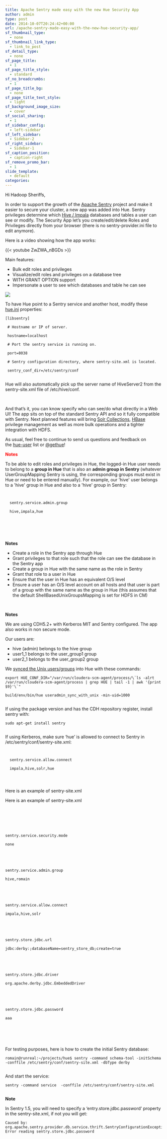 ```yaml
---
title: Apache Sentry made easy with the new Hue Security App
author: admin
type: post
date: 2014-10-07T20:24:42+00:00
url: /apache-sentry-made-easy-with-the-new-hue-security-app/
sf_thumbnail_type:
  - none
sf_thumbnail_link_type:
  - link_to_post
sf_detail_type:
  - none
sf_page_title:
  - 1
sf_page_title_style:
  - standard
sf_no_breadcrumbs:
  - 1
sf_page_title_bg:
  - none
sf_page_title_text_style:
  - light
sf_background_image_size:
  - cover
sf_social_sharing:
  - 1
sf_sidebar_config:
  - left-sidebar
sf_left_sidebar:
  - Sidebar-2
sf_right_sidebar:
  - Sidebar-1
sf_caption_position:
  - caption-right
sf_remove_promo_bar:
  - 1
slide_template:
  - default
categories:
---
```


Hi Hadoop Sheriffs,

In order to support the growth of the [Apache Sentry][1] project and make it easier to secure your cluster, a new app was added into Hue. Sentry privileges determine which [Hive / Impala][2] databases and tables a user can see or modify. The Security App let’s you create/edit/delete Roles and Privileges directly from your browser (there is no sentry-provider.ini file to edit anymore).

Here is a video showing how the app works:

{{< youtube ZwZWA_nBGDs >}}

Main features:

- Bulk edit roles and privileges
- Visualize/edit roles and privileges on a database tree
- WITH GRANT OPTION support
- Impersonate a user to see which databases and table he can see

[<img src="https://cdn.gethue.com/uploads/2014/10/hue-sentry-1024x541.png" />][3]

To have Hue point to a Sentry service and another host, modify these [hue.ini][4] properties:

<pre><code class="bash">[libsentry]

 # Hostname or IP of server.

 hostname=localhost

 # Port the sentry service is running on.

 port=8038

 # Sentry configuration directory, where sentry-site.xml is located.

 sentry_conf_dir=/etc/sentry/conf

</code></pre>

Hue will also automatically pick up the server name of HiveServer2 from the sentry-site.xml file of /etc/hive/conf.

&nbsp;

And that’s it, you can know specify who can see/do what directly in a Web UI! The app sits on top of the standard Sentry API and so it fully compatible with Sentry. Next planned features will bring [Solr Collections][5], [HBase][6] privilege management as well as more bulk operations and a tighter integration with HDFS.

As usual, feel free to continue to send us questions and feedback on the [hue-user][7] list or [@gethue][8]!

<span id="howto"></span>

<span style="color: #ff0000;"><strong>Notes</strong></span>

To be able to edit roles and privileges in Hue, the logged-in Hue user needs to belong to a **group in Hue** that is also an **admin group in Sentry** (whatever UserGroupMapping Sentry is using, the corresponding groups must exist in Hue or need to be entered manually). For example, our 'hive' user belongs to a 'hive' group in Hue and also to a 'hive' group in Sentry:

<pre><code class="xml"><property>

  <name>sentry.service.admin.group</name>

  <value>hive,impala,hue</value>

</property>

</code></pre>

&nbsp;

**Notes**

- Create a role in the Sentry app through Hue
- Grant privileges to that role such that the role can see the database in the Sentry app
- Create a group in Hue with the same name as the role in Sentry
- Grant that role to a user in Hue
- Ensure that the user in Hue has an equivalent O/S level
- Ensure a user has an O/S level account on all hosts and that user is part of a group with the same name as the group in Hue (this assumes that the default ShellBasedUnixGroupsMapping is set for HDFS in CM)

&nbsp;

**Notes**

We are using CDH5.2+ with Kerberos MIT and Sentry configured. The app also works in non secure mode.

Our users are:

- hive (admin) belongs to the hive group
- user1_1 belongs to the user_group1 group
- user2_1 belongs to the user_group2 group

We [synced the Unix users/groups][9] into Hue with these commands:

<pre><code class="bash">export HUE_CONF_DIR="/var/run/cloudera-scm-agent/process/\`ls -alrt /var/run/cloudera-scm-agent/process | grep HUE | tail -1 | awk '{print $9}'\`"

build/env/bin/hue useradmin_sync_with_unix -min-uid=1000

</code></pre>

If using the package version and has the CDH repository register, install sentry with:

<pre><code class="bash">sudo apt-get install sentry

</code></pre>

If using Kerberos, make sure ‘hue’ is allowed to connect to Sentry in /etc/sentry/conf/sentry-site.xml:

<pre><code class="xml"><property>

  <name>sentry.service.allow.connect</name>

  <value>impala,hive,solr,hue</value>

</property>

</code></pre>

Here is an example of sentry-site.xml

Here is an example of sentry-site.xml

<pre><code class="xml"><?xml version="1.0" encoding="UTF-8"?>

<configuration>

<property>

<name>sentry.service.security.mode</name>

<value>none</value>

</property>

<property>

<name>sentry.service.admin.group</name>

<value>hive,romain</value>

</property>

<property>

<name>sentry.service.allow.connect</name>

<value>impala,hive,solr</value>

</property>

<property>

<name>sentry.store.jdbc.url</name>

<value>jdbc:derby:;databaseName=sentry_store_db;create=true</value>

</property>

<property>

<name>sentry.store.jdbc.driver</name>

<value>org.apache.derby.jdbc.EmbeddedDriver</value>

</property>

<property>

<name>sentry.store.jdbc.password</name>

<value>aaa</value>

</property>

</configuration>

</code></pre>

For testing purposes, here is how to create the initial Sentry database:

<pre><code class="bash">romain@runreal:~/projects/hue$ sentry -command schema-tool -initSchema -conffile /etc/sentry/conf/sentry-site.xml -dbType derby

</code></pre>

And start the service:

<pre><code class="bash">sentry -command service  -conffile /etc/sentry/conf/sentry-site.xml

</code></pre>

**Note**

In Sentry 1.5, you will need to specify a ‘entry.store.jdbc.password’ property in the sentry-site.xml, if not you will get:

<pre><code class="bash">Caused by: org.apache.sentry.provider.db.service.thrift.SentryConfigurationException: Error reading sentry.store.jdbc.password

</code></pre>

[1]: http://sentry.incubator.apache.org/
[2]: https://gethue.com/hadoop-tutorial-new-impala-and-hive-editors/
[3]: https://cdn.gethue.com/uploads/2014/10/hue-sentry.png
[4]: https://gethue.com/how-to-configure-hue-in-your-hadoop-cluster/
[5]: https://gethue.com/hadoop-search-dynamic-search-dashboards-with-solr
[6]: https://gethue.com/the-web-ui-for-hbase-hbase-browser/
[7]: http://groups.google.com/a/cloudera.org/group/hue-user
[8]: https://twitter.com/gethue
[9]: https://gethue.com/hadoop-tutorial-how-to-integrate-unix-users-and-groups/
